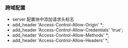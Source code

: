 ### 跨域配置
- server 配置块中添加请求头标志
- add_header 'Access-Control-Allow-Origin' *;
- add_header 'Access-Control-Allow-Credentials' 'true';
- add_header 'Access-Control-Allow-Methods' *;
- add_header 'Access-Control-Allow-Headers' *;